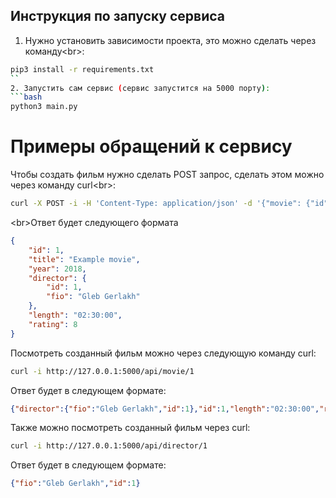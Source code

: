 ## Инструкция по запуску сервиса
1. Нужно установить зависимости проекта, это можно сделать через команду<br\>:
```bash
pip3 install -r requirements.txt
``
2. Запустить сам сервис (сервис запустится на 5000 порту):
```bash
python3 main.py
```
# Примеры обращений к сервису
Чтобы создать фильм нужно сделать POST запрос, сделать этом можно через команду curl<br\>:
```bash
curl -X POST -i -H 'Content-Type: application/json' -d '{"movie": {"id": 1,"title": "Example movie","year": 2018,"director": {"id": 1, "fio": "Gleb Gerlakh"},"length": "02:30:00","rating": 8}}' http://127.0.0.1:5000/api/movies
```
<br\>Ответ будет следующего формата
```json
{
    "id": 1,
    "title": "Example movie",
    "year": 2018,
    "director": {
        "id": 1,
        "fio": "Gleb Gerlakh"
    },
    "length": "02:30:00",
    "rating": 8
}
```
Посмотреть созданный фильм можно через следующую команду curl:
```bash
curl -i http://127.0.0.1:5000/api/movie/1 
```
Ответ будет в следующем формате:
```json
{"director":{"fio":"Gleb Gerlakh","id":1},"id":1,"length":"02:30:00","rating":8,"title":"Example movie","year":2018}
```
Также можно посмотреть созданный фильм через curl:
```bash
curl -i http://127.0.0.1:5000/api/director/1
```
Ответ будет в следующем формате:
```json
{"fio":"Gleb Gerlakh","id":1}
```